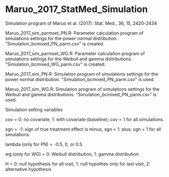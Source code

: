 # Maruo_2017_StatMed_Simulation
Simulation program of Maruo et al. (2017). Stat. Med., 36, 15, 2420-2434

Maruo_2017_sim_parmset_PN.R: Parameter calculation program of simulations settings for the power normal distribution. "Simulation_bcmixed_PN_parm.csv" is created.

Maruo_2017_sim_parmset_WG.R: Parameter calculation program of simulations settings for the Weibull and gamma distributions. "Simulation_bcmixed_WG_parm.csv" is created.

Maruo_2017_sim_PN.R: Simulation program of simulations settings for the power normal distribution. "Simulation_bcmixed_PN_parm.csv" is used.

Maruo_2017_sim_WG.R: Simulation program of simulations settings for the Weibull and gamma distributions. "Simulation_bcmixed_PN_parm.csv" is used.


Simulation setting variables

cov = 0: no covariate, 1: with covariate (baseline); cov = 1 for all simulations.

sgn = -1: sign of true treatment effect is minus, sgn = 1: plus; sgn = 1 for all simulations. 

lambda (only for PN) = -0.5, 0, or 0.5

wg (only for WG) = 0: Weibull distribution, 1: gamma distribution

H = 0: null hypothesis for all visit, 1: null hypothes only for last visit, 2: alternative hypothesis
